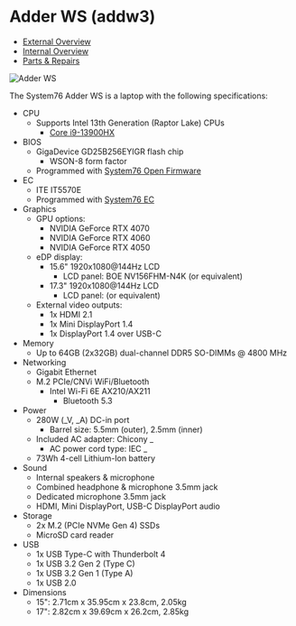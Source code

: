 # Adder WS (addw3)

- [External Overview](./external-overview.md)
- [Internal Overview](./internal-overview.md)
- [Parts & Repairs](./repairs.md)

![Adder WS](./img/addw3.webp)

The System76 Adder WS is a laptop with the following specifications:

- CPU
    - Supports Intel 13th Generation (Raptor Lake) CPUs
        - [Core i9-13900HX](https://ark.intel.com/content/www/us/en/ark/products/232171/intel-core-i913900hx-processor-36m-cache-up-to-5-40-ghz.html)
- BIOS
    - GigaDevice GD25B256EYIGR flash chip
        - WSON-8 form factor
    - Programmed with [System76 Open Firmware](https://github.com/system76/firmware-open)
- EC
    - ITE IT5570E
    - Programmed with [System76 EC](https://github.com/system76/ec)
- Graphics
    - GPU options:
        - NVIDIA GeForce RTX 4070
        - NVIDIA GeForce RTX 4060
        - NVIDIA GeForce RTX 4050
    - eDP display:
        - 15.6" 1920x1080@144Hz LCD
            - LCD panel: BOE NV156FHM-N4K (or equivalent)
        - 17.3" 1920x1080@144Hz LCD
            - LCD panel:  (or equivalent)
    - External video outputs:
        - 1x HDMI 2.1
        - 1x Mini DisplayPort 1.4
        - 1x DisplayPort 1.4 over USB-C
- Memory
    - Up to 64GB (2x32GB) dual-channel DDR5 SO-DIMMs @ 4800 MHz
- Networking
    - Gigabit Ethernet
    - M.2 PCIe/CNVi WiFi/Bluetooth
        - Intel Wi-Fi 6E AX210/AX211
            - Bluetooth 5.3
- Power
    - 280W (_V, _A) DC-in port
        - Barrel size: 5.5mm (outer), 2.5mm (inner)
    - Included AC adapter: Chicony _
        - AC power cord type: IEC _
    - 73Wh 4-cell Lithium-Ion battery
- Sound
    - Internal speakers & microphone
    - Combined headphone & microphone 3.5mm jack
    - Dedicated microphone 3.5mm jack
    - HDMI, Mini DisplayPort, USB-C DisplayPort audio
- Storage
    - 2x M.2 (PCIe NVMe Gen 4) SSDs
    - MicroSD card reader
- USB
    - 1x USB Type-C with Thunderbolt 4
    - 1x USB 3.2 Gen 2 (Type C)
    - 1x USB 3.2 Gen 1 (Type A)
    - 1x USB 2.0
- Dimensions
    - 15": 2.71cm x 35.95cm x 23.8cm, 2.05kg
    - 17": 2.82cm x 39.69cm x 26.2cm, 2.85kg

